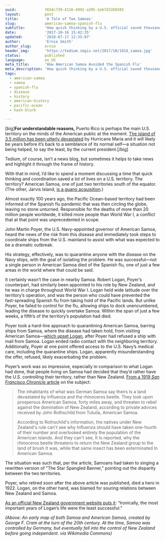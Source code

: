 ```yaml
---
uuid:             f65dc739-4116-4992-a395-1eb7d3268385
layout:           post
title:            'A Tale of Two Samoas'
slug:             american-samoa-spanish-flu
subtitle:         'How quick thinking by a U.S. official saved thousands of lives from disease in an American territory—despite its non-American counterpart being decimated.'
date:             '2017-10-16 15:42:35'
updated:          '2018-07-17 12:35:07'
author:           'Ernie Smith'
author_slug:      ernie
header_img:       'https://tedium.imgix.net/2017/10/1016_samoa.jpg'
status:           published
language:         en_US
meta_title:       'How American Samoa Avoided the Spanish Flu'
meta_description: 'How quick thinking by a U.S. official saved thousands of lives from disease in an American territory—despite its non-American counterpart being decimated.'
tags:
  - american-samoa
  - samoa
  - spanish-flu
  - disease
  - history
  - american-history
  - pacific-ocean
  - hash-blurb

---
```


[big]**For understandable reasons,** Puerto Rico is perhaps the main U.S. territory on the minds of the American public at the moment. [The island of 3.5 million has been utterly devastated](http://www.latimes.com/visuals/framework/la-na-puerto-rico-unfurled-timeline-20171013-htmlstory.html) by Hurricane Maria and it will likely be years before it’s back to a semblance of its normal self—a situation not being helped, to say the least, by the current president.[/big]

Tedium, of course, isn’t a news blog, but sometimes it helps to take news and highlight it through the frame of history.

With that in mind, I’d like to spend a moment discussing a time that quick thinking and coordination saved a lot of lives on a U.S. territory. The territory? American Samoa, one of just two territories south of the equator. (The other, Jarvis Island, [is a guano acquisition](https://tedium.co/2017/06/12/minor-outlying-islands-guano-islands-act/).)

Almost exactly 100 years ago, the Pacific Ocean-based territory had been informed of the Spanish flu pandemic that was then circling the globe, leaving no stone unturned. Responsible for the deaths of more than 20 million people worldwide, it killed more people than World War I, a conflict that at that point was unprecedented in scope.

John Martin Poyer, the U.S. Navy-appointed governor of American Samoa, heard the news of the risk from this disease and immediately took steps to coordinate ships from the U.S. mainland to assist with what was expected to be a dramatic outbreak.

His strategy, effectively, was to quarantine anyone with the disease on the Navy ships, with the goal of isolating the problem. He was successful—not a single person in American Samoa died of the Spanish flu, one of just a few areas in the world where that could be said.

It certainly wasn’t the case in nearby Samoa. Robert Logan, Poyer’s counterpart, had similarly been appointed to his role by New Zealand, and he was in charge throughout World War I. Logan held wide latitude over the territory’s operation, and was the person who could have prevented the fast-spreading Spanish flu from taking hold of the Pacific lands. But unlike Poyer, he failed to control for the flu, allowing ships to dock unencumbered, leading the disease to quickly overtake Samoa. Within the span of just a few weeks, a fifth’s of the territory’s population had died.

Poyer took a hard-line approach to quarantining American Samoa, barring ships from Samoa, where the disease had taken hold, from visiting American Samoa—[which upset Logan](http://www.arlingtoncemetery.net/jmpoyer.htm), after Poyer had refused a ship with mail from Samoa. Logan ended radio contact with the neighboring territory. Additionally, Poyer at one point offered access to the U.S. Navy’s medical care, including the quarantine ships. Logan, apparently misunderstanding the offer, refused, likely exacerbating the problem.

Poyer’s work was so impressive, especially in comparison to what Logan had done, that people living on Samoa had decided that they’d rather have the U.S. controlling their territory, rather than New Zealand. [From a 1919 *San Francisco Chronicle* article](https://www.newspapers.com/clip/14417850/1918_samoa_flu_reaction/) on the subject: 

> The inhabitants of what was German Samoa say theirs Is a land devastated by Influenza and the rhinoceros beetle. They look upon prosperous American Samoa, forty miles away, and threaten to rebel against the domination of New Zealand, according to private advices received by John Rothschild from Tutuila, American Samoa.
> 
> According to Rothschild's information, the natives under New Zealand's rule can't see why Influenza should have taken one-fourth of their number and overlooked entirely the population of the American islands. And they can't see, It Is reported, why the rhinoceros beetle threatens to return the New Zealand group to the land of brush It was, while that same insect has been exterminated In American Samoa. 

The situation was such that, per the article, Samoans had taken to singing a rewritten version of "The Star Spangled Banner," pointing out the disparity between the two territories.

Poyer, who retired soon after the above article was published, died a hero in 1922. Logan, on the other hand, was blamed for souring relations between New Zealand and Samoa.

[As an official New Zealand government website puts it](https://teara.govt.nz/en/biographies/3l12/logan-robert): “Ironically, the most important years of Logan’s life were the least successful.”

*(Above: An early map of both Samoa and American Samoa, created by George F. Cram at the turn of the 20th century. At the time, Samoa was controlled by Germany, but eventually fell into the control of New Zealand before going independent. via Wikimedia Commons)*
